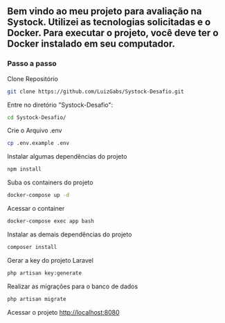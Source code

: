 ## Bem vindo ao meu projeto para avaliação na Systock. Utilizei as tecnologias solicitadas e o Docker. Para executar o projeto, você deve ter o Docker instalado em seu computador.

### Passo a passo
Clone Repositório
```sh
git clone https://github.com/LuizGabs/Systock-Desafio.git
```
Entre no diretório "Systock-Desafio":

```sh
cd Systock-Desafio/
```

Crie o Arquivo .env
```sh
cp .env.example .env
```

Instalar algumas dependências do projeto
```sh
npm install
```


Suba os containers do projeto
```sh
docker-compose up -d
```


Acessar o container
```sh
docker-compose exec app bash
```


Instalar as demais dependências do projeto
```sh
composer install
```


Gerar a key do projeto Laravel
```sh
php artisan key:generate
```

Realizar as migrações para o banco de dados
```sh
php artisan migrate
```

Acessar o projeto
[http://localhost:8080](http://localhost:8080)
